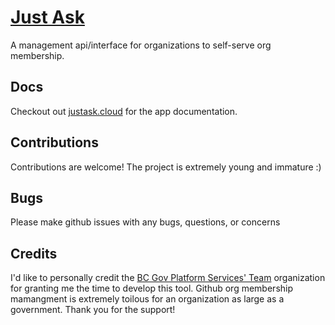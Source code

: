 # [Just Ask](https://justask.cloud)

A management api/interface for organizations to self-serve org membership. 

## Docs

Checkout out [justask.cloud](https://justask.cloud) for the app documentation.


## Contributions

Contributions are welcome! The project is extremely young and immature :) 

## Bugs

Please make github issues with any bugs, questions, or concerns

## Credits

I'd like to personally credit the [BC Gov Platform Services' Team](https://github.com/bcgov) organization for granting me the time to develop this tool. Github org membership mamangment is extremely toilous for an organization as large as a government. Thank you for the support!
